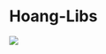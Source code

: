 # Hoang-Libs
[![](https://jitpack.io/v/Hoangkute123xyz/Hoang-Libs.svg)](https://jitpack.io/#Hoangkute123xyz/Hoang-Libs)
